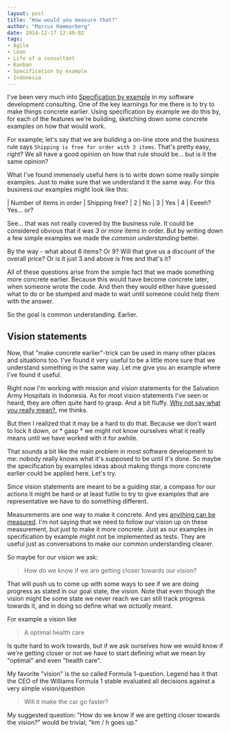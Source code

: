 ```yaml
---
layout: post
title: "How would you measure that?"
author: "Marcus Hammarberg"
date: 2014-12-17 12:49:02
tags:
- Agile
- Lean
- Life of a consultant
- Kanban
- Specification by example
- Indonesia
---
```


I've been very much into <a href="http://www.specificationbyexample.com">Specification by example</a> in my software development consulting. One of the key learnings for me there is to try to make things concrete earlier. Using specification by example we do this by, for each of the features we're building, sketching down some concrete examples on how that would work.

For example; let's say that we are building a on-line store and the business rule says <code>Shipping is free for order with 3 items</code>. That's pretty easy, right? We all have a good opinion on how that rule should be... but is it the same opinion?
<!-- excerpt-end -->
What I've found immensely useful here is to write down some really simple examples. Just to make sure that we understand it the same way. For this business our examples might look like this:

| Number of items in order | Shipping free?
| 2  | No
| 3  | Yes
| 4  | Eeeeh? Yes... or?


See... that was not really covered by the business rule. It could be considered obvious that it was *3 or more* items in order. But by writing down a few simple examples we made the *common understanding* better.

By the way - what about 6 items? Or 9? Will that give us a discount of the overall price? Or is it just 3 and above is free and that's it?

All of these questions arise from the simple fact that we made something more concrete earlier. Because this would have become concrete later, when someone wrote the code. And then they would either have guessed what to do or be stumped and made to wait until someone could help them with the answer.

So the goal is common understanding. Earlier.

## Vision statements
Now, that "make concrete earlier"-trick can be used in many other places and situations too. I've found it very useful to be a little more sure that we understand something in the same way. Let me give you an example where I've found it useful.

Right now I'm working with mission and vision statements for the Salvation Army Hospitals in Indonesia. As for most vision statements I've seen or heard, they are often quite hard to grasp. And a bit fluffy. <a href="http://www.marcusoft.net/2014/10/vision-statements.html">Why not say what you really mean?</a>, me thinks.

But then I realized that it may be a hard to do that. Because we don't want to lock it down, or * gasp * we might not know ourselves what it really means until we have worked with it for awhile.

That sounds a bit like the main problem in most software development to me: nobody really knows what it's supposed to be until it's done. So maybe the specification by examples ideas about making things more concrete earlier could be applied here. Let's try.

Since vision statements are meant to be a guiding star, a compass for our actions it might be hard or at least futile to try to give examples that are representative we have to do something different.

Measurements are one way to make it concrete. And yes <a href="http://www.marcusoft.net/2014/12/what-ive-learned-from-how-to-measure-anything.html">anything can be measured</a>. I'm not saying that we need to follow our vision up on these measurement, but just to make it more concrete. Just as our examples in specification by example might not be implemented as tests. They are useful just as conversations to make our common understanding clearer.

So maybe for our vision we ask:
<blockquote>How do we know if we are getting closer towards our vision?</blockquote>

That will push us to come up with some ways to see if we are doing progress as stated in our goal state, the vision. Note that even though the vision might be some state we never reach we can still track progress towards it, and in doing so define what we *actually* meant.

For example a vision like
<blockquote>A optimal health care</blockquote>
Is quite hard to work towards, but if we ask ourselves how we would know if we're getting closer or not we have to start defining what we mean by "optimal" and even "health care".

My favorite "vision" is the so called Formula 1-question. Legend has it that the CEO of the Williams Formula 1 stable evaluated all decisions against a very simple vision/question
<blockquote>Will it make the car go faster?</blockquote>
My suggested question: "How do we know if we are getting closer towards the vision?" would be trivial; "km / h goes up."